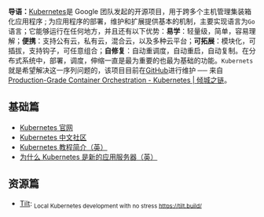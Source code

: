 **导语：**[Kubernetes](https://kubernetes.io/)是 Google 团队发起的开源项目，用于跨多个主机管理集装箱化应用程序 ; 为应用程序的部署，维护和扩展提供基本的机制，主要实现语言为`Go`语言；它能够运行在任何地方，并且还有以下优势：**易学**：轻量级，简单，容易理解；**便携**：支持公有云，私有云，混合云，以及多种云平台；**可拓展**：模块化，可插拔，支持钩子，可任意组合；**自修复**：自动重调度，自动重启，自动复制。在分布式系统中，部署，调度，伸缩一直是最为重要的也最为基础的功能。`Kubernets`就是希望解决这一序列问题的，该项目目前在[GitHub](https://github.com/kubernetes/kubernetes)进行维护 ── 来自 [Production-Grade Container Orchestration - Kubernetes | 倾城之链](https://nicelinks.site/post/5b2cad0a34c03342fda0f37e)。

## 基础篇

* [Kubernetes 官网](https://kubernetes.io/)
* [Kubernetes 中文社区](https://www.kubernetes.org.cn/)
* [Kubernetes 教程简介（英）](http://okigiveup.net/a-tutorial-introduction-to-kubernetes/)
* [为什么 Kubernetes 是新的应用服务器（英）](https://developers.redhat.com/blog/2018/06/28/why-kubernetes-is-the-new-application-server/)

## 资源篇

* [Tilt](https://github.com/windmilleng/tilt): <sub>Local Kubernetes development with no stress https://tilt.build/</sub>
